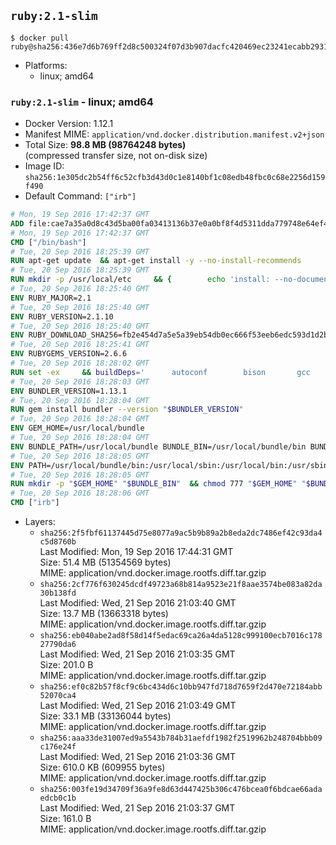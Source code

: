 ## `ruby:2.1-slim`

```console
$ docker pull ruby@sha256:436e7d6b769ff2d8c500324f07d3b907dacfc420469ec23241ecabb2931d2575
```

-	Platforms:
	-	linux; amd64

### `ruby:2.1-slim` - linux; amd64

-	Docker Version: 1.12.1
-	Manifest MIME: `application/vnd.docker.distribution.manifest.v2+json`
-	Total Size: **98.8 MB (98764248 bytes)**  
	(compressed transfer size, not on-disk size)
-	Image ID: `sha256:1e305dc2b54ff6c52cfb3d43d0c1e8140bf1c08edb48fbc0c68e2256d159f490`
-	Default Command: `["irb"]`

```dockerfile
# Mon, 19 Sep 2016 17:42:37 GMT
ADD file:cae7a35a0d8c43d5ba00fa03413136b37e0a0bf8f4d5311dda779748e64ef425 in / 
# Mon, 19 Sep 2016 17:42:37 GMT
CMD ["/bin/bash"]
# Tue, 20 Sep 2016 18:25:39 GMT
RUN apt-get update 	&& apt-get install -y --no-install-recommends 		bzip2 		ca-certificates 		curl 		libffi-dev 		libgdbm3 		libssl-dev 		libyaml-dev 		procps 		zlib1g-dev 	&& rm -rf /var/lib/apt/lists/*
# Tue, 20 Sep 2016 18:25:39 GMT
RUN mkdir -p /usr/local/etc 	&& { 		echo 'install: --no-document'; 		echo 'update: --no-document'; 	} >> /usr/local/etc/gemrc
# Tue, 20 Sep 2016 18:25:40 GMT
ENV RUBY_MAJOR=2.1
# Tue, 20 Sep 2016 18:25:40 GMT
ENV RUBY_VERSION=2.1.10
# Tue, 20 Sep 2016 18:25:40 GMT
ENV RUBY_DOWNLOAD_SHA256=fb2e454d7a5e5a39eb54db0ec666f53eeb6edc593d1d2b970ae4d150b831dd20
# Tue, 20 Sep 2016 18:25:41 GMT
ENV RUBYGEMS_VERSION=2.6.6
# Tue, 20 Sep 2016 18:28:02 GMT
RUN set -ex 	&& buildDeps=' 		autoconf 		bison 		gcc 		libbz2-dev 		libgdbm-dev 		libglib2.0-dev 		libncurses-dev 		libreadline-dev 		libxml2-dev 		libxslt-dev 		make 		ruby 	' 	&& apt-get update 	&& apt-get install -y --no-install-recommends $buildDeps 	&& rm -rf /var/lib/apt/lists/* 	&& curl -fSL -o ruby.tar.gz "http://cache.ruby-lang.org/pub/ruby/$RUBY_MAJOR/ruby-$RUBY_VERSION.tar.gz" 	&& echo "$RUBY_DOWNLOAD_SHA256 *ruby.tar.gz" | sha256sum -c - 	&& mkdir -p /usr/src/ruby 	&& tar -xzf ruby.tar.gz -C /usr/src/ruby --strip-components=1 	&& rm ruby.tar.gz 	&& cd /usr/src/ruby 	&& { echo '#define ENABLE_PATH_CHECK 0'; echo; cat file.c; } > file.c.new && mv file.c.new file.c 	&& autoconf 	&& ./configure --disable-install-doc 	&& make -j"$(nproc)" 	&& make install 	&& apt-get purge -y --auto-remove $buildDeps 	&& gem update --system $RUBYGEMS_VERSION 	&& rm -r /usr/src/ruby
# Tue, 20 Sep 2016 18:28:03 GMT
ENV BUNDLER_VERSION=1.13.1
# Tue, 20 Sep 2016 18:28:04 GMT
RUN gem install bundler --version "$BUNDLER_VERSION"
# Tue, 20 Sep 2016 18:28:04 GMT
ENV GEM_HOME=/usr/local/bundle
# Tue, 20 Sep 2016 18:28:04 GMT
ENV BUNDLE_PATH=/usr/local/bundle BUNDLE_BIN=/usr/local/bundle/bin BUNDLE_SILENCE_ROOT_WARNING=1 BUNDLE_APP_CONFIG=/usr/local/bundle
# Tue, 20 Sep 2016 18:28:05 GMT
ENV PATH=/usr/local/bundle/bin:/usr/local/sbin:/usr/local/bin:/usr/sbin:/usr/bin:/sbin:/bin
# Tue, 20 Sep 2016 18:28:05 GMT
RUN mkdir -p "$GEM_HOME" "$BUNDLE_BIN" 	&& chmod 777 "$GEM_HOME" "$BUNDLE_BIN"
# Tue, 20 Sep 2016 18:28:06 GMT
CMD ["irb"]
```

-	Layers:
	-	`sha256:2f5fbf61137445d75e8077a9ac5b9b89a2b8eda2dc7486ef42c93da4c5d8760b`  
		Last Modified: Mon, 19 Sep 2016 17:44:31 GMT  
		Size: 51.4 MB (51354569 bytes)  
		MIME: application/vnd.docker.image.rootfs.diff.tar.gzip
	-	`sha256:2cf776f630245dcdf49723a68b814a9523e21f8aae3574be083a82da30b138fd`  
		Last Modified: Wed, 21 Sep 2016 21:03:40 GMT  
		Size: 13.7 MB (13663318 bytes)  
		MIME: application/vnd.docker.image.rootfs.diff.tar.gzip
	-	`sha256:eb040abe2ad8f58d14f5edac69ca26a4da5128c999100ecb7016c17827790da6`  
		Last Modified: Wed, 21 Sep 2016 21:03:35 GMT  
		Size: 201.0 B  
		MIME: application/vnd.docker.image.rootfs.diff.tar.gzip
	-	`sha256:ef0c82b57f8cf9c6bc434d6c10bb947fd718d7659f2d470e72184abb52070ca4`  
		Last Modified: Wed, 21 Sep 2016 21:03:49 GMT  
		Size: 33.1 MB (33136044 bytes)  
		MIME: application/vnd.docker.image.rootfs.diff.tar.gzip
	-	`sha256:aaa33de31007ed9a5543b784b31aefdf1982f2519962b248704bbb09c176e24f`  
		Last Modified: Wed, 21 Sep 2016 21:03:36 GMT  
		Size: 610.0 KB (609955 bytes)  
		MIME: application/vnd.docker.image.rootfs.diff.tar.gzip
	-	`sha256:003fe19d34709f36a9fe8d63d447425b306c476bcea0f6bdcae66adaedcb0c1b`  
		Last Modified: Wed, 21 Sep 2016 21:03:37 GMT  
		Size: 161.0 B  
		MIME: application/vnd.docker.image.rootfs.diff.tar.gzip
